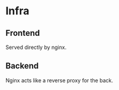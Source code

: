 # Infra

## Frontend

Served directly by nginx.

## Backend

Nginx acts like a reverse proxy for the back.
